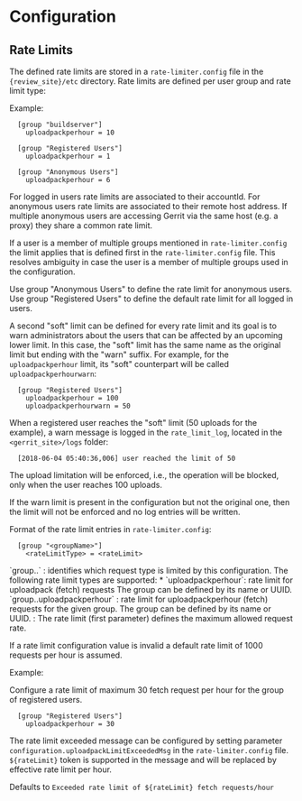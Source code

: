 Configuration
=============

Rate Limits
-----------

The defined rate limits are stored in a `rate-limiter.config` file in the
`{review_site}/etc` directory. Rate
limits are defined per user group and rate limit type:

Example:

```
  [group "buildserver"]
    uploadpackperhour = 10

  [group "Registered Users"]
    uploadpackperhour = 1

  [group "Anonymous Users"]
    uploadpackperhour = 6
```

For logged in users rate limits are associated to their accountId. For
anonymous users rate limits are associated to their remote host address.
If multiple anonymous users are accessing Gerrit via the same host (e.g.
a proxy) they share a common rate limit.

If a user is a member of multiple groups mentioned in `rate-limiter.config`
the limit applies that is defined first in the `rate-limiter.config` file.
This resolves ambiguity in case the user is a member of multiple groups
used in the configuration.

Use group "Anonymous Users" to define the rate limit for anonymous users.
Use group "Registered Users" to define the default rate limit for all logged
in users.

A second "soft" limit can be defined for every rate limit and its goal is to
warn administrators about the users that can be affected by an upcoming lower
limit. In this case, the "soft" limit has the same name as the original limit
but ending with the "warn" suffix. For example, for the `uploadpackperhour` limit,
its "soft" counterpart will be called `uploadpackperhourwarn`:

```
  [group "Registered Users"]
    uploadpackperhour = 100
    uploadpackperhourwarn = 50
```

When a registered user reaches the "soft" limit (50 uploads for the example),
a warn message is logged in the `rate_limit_log`, located in the
`<gerrit_site>/logs` folder:

```
  [2018-06-04 05:40:36,006] user reached the limit of 50
```

The upload limitation will be enforced, i.e., the operation will be blocked,
only when the user reaches 100 uploads.

If the warn limit is present in the configuration but not the original one,
then the limit will not be enforced and no log entries will be written.

Format of the rate limit entries in `rate-limiter.config`:

```
  [group "<groupName>"]
    <rateLimitType> = <rateLimit>
```

<a id="rateLimitType>">
`group.<groupName>.<rateLimitType>`
: identifies which request type is limited by this configuration.
The following rate limit types are supported:
* `uploadpackperhour`: rate limit for uploadpack (fetch) requests
The group can be defined by its name or UUID.

<a id="uploadpackperhour">
`group.<groupName>.uploadpackperhour`
: rate limit for uploadpackperhour (fetch) requests for the given group. The
group can be defined by its name or UUID.

<a id="rateLimit">
: The rate limit (first parameter) defines the maximum allowed request rate.

If a rate limit configuration value is invalid a default rate limit of 1000
requests per hour is assumed.

Example:

Configure a rate limit of maximum 30 fetch request per hour for
the group of registered users.

```
  [group "Registered Users"]
    uploadpackperhour = 30
```

The rate limit exceeded message can be configured by setting parameter
`configuration.uploadpackLimitExceededMsg` in the `rate-limiter.config`
file. `${rateLimit}` token is supported in the message and
will be replaced by effective rate limit per hour.

Defaults to `Exceeded rate limit of ${rateLimit} fetch requests/hour`
